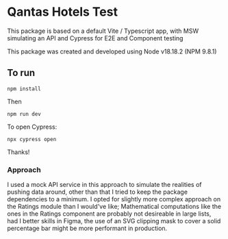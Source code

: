 # Qantas Hotels Test

This package is based on a default Vite / Typescript app, with MSW simulating an API and Cypress for E2E and Component testing

This package was created and developed using Node v18.18.2 (NPM 9.8.1)

## To run

```
npm install
```

Then

```
npm run dev
```

To open Cypress:

```
npx cypress open
```

Thanks!

### Approach

I used a mock API service in this approach to simulate the realities of pushing data around, other than that I tried to keep the package dependencies to a minimum. I opted for slightly more complex approach on the Ratings module than I would've like; Mathematical computations like the ones in the Ratings component are probably not desireable in large lists, had I better skills in Figma, the use of an SVG clipping mask to cover a solid percentage bar might be more performant in production.
